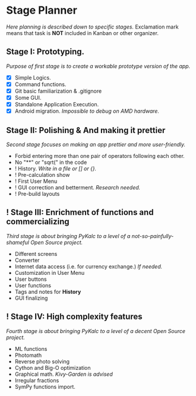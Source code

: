 # Stage Planner

*Here planning is described down to specific stages.*
Exclamation mark means that task is **NOT** included in Kanban or other organizer. 

## Stage I: Prototyping. 

*Purpose of first stage is to create a workable prototype version of the app.*

- [x] Simple Logics. 
- [x] Command functions.
- [x] Git basic familiarization & .gitignore 
- [x] Some GUI. 
- [x] Standalone Application Execution. 
- [x] Android migration. *Impossible to debug on AMD hardware.*

## Stage II: Polishing & And making it prettier

*Second stage focuses on making an app prettier and more user-friendly.*

- Forbid entering more than one pair of operators following each other.
- No "**" or "sqrt(" in the code
- ! History. *Write in a file or [] or {}.*
- ! Pre-calculation show
- ! First User Menu
- ! GUI correction and betterment. *Research needed.*
- ! Pre-build layouts

## ! Stage III: Enrichment of functions and commercializing 

*Third stage is about bringing PyKalc to a level of a not-so-painfully-shameful Open Source project.*

- Different screens
- Converter
- Internet data access (i.e. for currency exchange.) *If needed.*
- Customization in User Menu
- User buttons
- User functions
- Tags and notes for **History**
- GUI finalizing

## ! Stage IV: High complexity features

*Fourth stage is about bringing PyKalc to a level of a decent Open Source project.*

- ML functions
- Photomath
- Reverse photo solving
- Cython and Big-O optimization
- Graphical math. *Kivy-Garden is advised*
- Irregular fractions
- SymPy functions import.